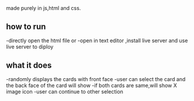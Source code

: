 ##
made purely in js,html and css.

## how to run
-directly open the html file
or
-open in text editor ,install live server and use live server to diploy


## what it does
-randomly displays the cards  with front face
-user can select the card and the back face of the card will show
-if both cards are same,will show X image icon
-user can continue to other selection
